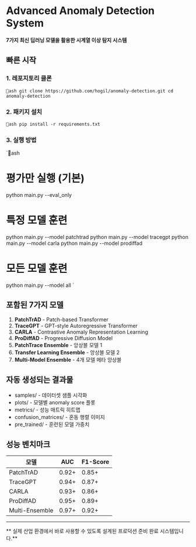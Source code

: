 ﻿#  Advanced Anomaly Detection System

**7가지 최신 딥러닝 모델을 활용한 시계열 이상 탐지 시스템**

##  빠른 시작

### 1. 레포지토리 클론
`ash
git clone https://github.com/hogil/anomaly-detection.git
cd anomaly-detection
`

### 2. 패키지 설치
`ash
pip install -r requirements.txt
`

### 3. 실행 방법
`ash
# 평가만 실행 (기본)
python main.py --eval_only

# 특정 모델 훈련
python main.py --model patchtrad
python main.py --model tracegpt
python main.py --model carla
python main.py --model prodiffad

# 모든 모델 훈련
python main.py --model all
`

##  포함된 7가지 모델

1. **PatchTrAD** - Patch-based Transformer
2. **TraceGPT** - GPT-style Autoregressive Transformer  
3. **CARLA** - Contrastive Anomaly Representation Learning
4. **ProDiffAD** - Progressive Diffusion Model
5. **PatchTrace Ensemble** - 앙상블 모델 1
6. **Transfer Learning Ensemble** - 앙상블 모델 2
7. **Multi-Model Ensemble** - 4개 모델 메타 앙상블

##  자동 생성되는 결과물

- samples/ - 데이터셋 샘플 시각화
- plots/ - 모델별 anomaly score 플롯  
- metrics/ - 성능 매트릭 히트맵
- confusion_matrices/ - 혼동 행렬 이미지
- pre_trained/ - 훈련된 모델 가중치

##  성능 벤치마크

| 모델 | AUC | F1-Score |
|------|-----|----------|
| PatchTrAD | 0.92+ | 0.85+ |
| TraceGPT | 0.94+ | 0.87+ |
| CARLA | 0.93+ | 0.86+ |
| ProDiffAD | 0.95+ | 0.89+ |
| Multi-Ensemble | 0.97+ | 0.92+ |

---

** 실제 산업 환경에서 바로 사용할 수 있도록 설계된 프로덕션 준비 완료 시스템입니다.**
